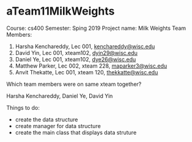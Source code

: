 # aTeam11MilkWeights

Course: cs400
Semester: Sping 2019
Project name: Milk Weights
Team Members:
1. Harsha Kenchareddy, Lec 001, kenchareddy@wisc.edu
2. David Yin, Lec 001, xteam102, dyin29@wisc.edu
3. Daniel Ye, Lec 001, xteam102, dye26@wisc.edu
4. Matthew Parker, Lec 002, xteam 228, maparker3@wisc.edu
5. Anvit Thekatte, Lec 001, xteam 120, thekkatte@wisc.edu

Which team members were on same xteam together?

Harsha Kenchareddy, Daniel Ye, David Yin

Things to do:
 - create the data structure
 - create manager for data structure
 - create the main class that displays data struture

 
